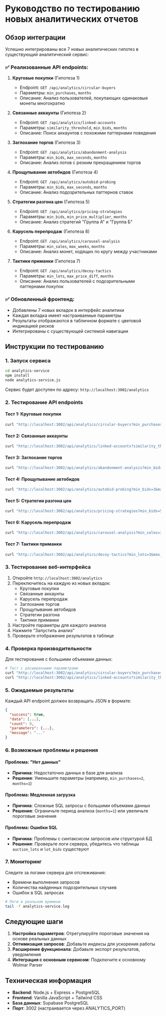 # Руководство по тестированию новых аналитических отчетов

## Обзор интеграции

Успешно интегрированы все 7 новых аналитических гипотез в существующий аналитический сервис:

### ✅ Реализованные API endpoints:

1. **Круговые покупки** (Гипотеза 1)
   - Endpoint: `GET /api/analytics/circular-buyers`
   - Параметры: `min_purchases`, `months`
   - Описание: Анализ пользователей, покупающих одинаковые монеты многократно

2. **Связанные аккаунты** (Гипотеза 2)
   - Endpoint: `GET /api/analytics/linked-accounts`
   - Параметры: `similarity_threshold`, `min_bids`, `months`
   - Описание: Поиск аккаунтов с похожими паттернами поведения

3. **Заглохание торгов** (Гипотеза 3)
   - Endpoint: `GET /api/analytics/abandonment-analysis`
   - Параметры: `min_bids`, `max_seconds`, `months`
   - Описание: Анализ лотов с резким прекращением торгов

4. **Прощупывание автобидов** (Гипотеза 4)
   - Endpoint: `GET /api/analytics/autobid-probing`
   - Параметры: `min_bids`, `max_seconds`, `months`
   - Описание: Анализ подозрительных паттернов ставок

5. **Стратегии разгона цен** (Гипотеза 5)
   - Endpoint: `GET /api/analytics/pricing-strategies`
   - Параметры: `min_bids`, `min_price_multiplier`, `months`
   - Описание: Анализ стратегий "Группа А" и "Группа Б"

6. **Карусель перепродаж** (Гипотеза 8)
   - Endpoint: `GET /api/analytics/carousel-analysis`
   - Параметры: `min_sales`, `max_weeks`, `months`
   - Описание: Анализ монет, ходящих по кругу между участниками

7. **Тактики приманки** (Гипотеза 7)
   - Endpoint: `GET /api/analytics/decoy-tactics`
   - Параметры: `min_lots`, `max_price_diff`, `months`
   - Описание: Анализ пользователей с подозрительными паттернами покупок

### ✅ Обновленный фронтенд:

- Добавлены 7 новых вкладок в интерфейс аналитики
- Каждая вкладка имеет настраиваемые параметры
- Результаты отображаются в табличном формате с цветовой индикацией рисков
- Интегрированы с существующей системой навигации

## Инструкции по тестированию

### 1. Запуск сервиса

```bash
cd analytics-service
npm install
node analytics-service.js
```

Сервис будет доступен по адресу: `http://localhost:3002/analytics`

### 2. Тестирование API endpoints

#### Тест 1: Круговые покупки
```bash
curl "http://localhost:3002/api/analytics/circular-buyers?min_purchases=3&months=6"
```

#### Тест 2: Связанные аккаунты
```bash
curl "http://localhost:3002/api/analytics/linked-accounts?similarity_threshold=0.80&min_bids=10&months=3"
```

#### Тест 3: Заглохание торгов
```bash
curl "http://localhost:3002/api/analytics/abandonment-analysis?min_bids=5&max_seconds=30&months=3"
```

#### Тест 4: Прощупывание автобидов
```bash
curl "http://localhost:3002/api/analytics/autobid-probing?min_bids=3&max_seconds=60&months=3"
```

#### Тест 5: Стратегии разгона цен
```bash
curl "http://localhost:3002/api/analytics/pricing-strategies?min_bids=5&min_price_multiplier=2.0&months=6"
```

#### Тест 6: Карусель перепродаж
```bash
curl "http://localhost:3002/api/analytics/carousel-analysis?min_sales=3&max_weeks=4&months=6"
```

#### Тест 7: Тактики приманки
```bash
curl "http://localhost:3002/api/analytics/decoy-tactics?min_lots=3&max_price_diff=0.5&months=6"
```

### 3. Тестирование веб-интерфейса

1. Откройте `http://localhost:3002/analytics`
2. Переключитесь на каждую из новых вкладок:
   - Круговые покупки
   - Связанные аккаунты
   - Карусель перепродаж
   - Заглохание торгов
   - Прощупывание автобидов
   - Стратегии разгона
   - Тактики приманки
3. Настройте параметры для каждого анализа
4. Нажмите "Запустить анализ"
5. Проверьте отображение результатов в таблице

### 4. Проверка производительности

Для тестирования с большими объемами данных:

```bash
# Тест с расширенными параметрами
curl "http://localhost:3002/api/analytics/circular-buyers?min_purchases=2&months=12"
curl "http://localhost:3002/api/analytics/linked-accounts?similarity_threshold=0.70&min_bids=5&months=6"
```

### 5. Ожидаемые результаты

Каждый API endpoint должен возвращать JSON в формате:

```json
{
  "success": true,
  "data": [...],
  "count": 0,
  "parameters": {...},
  "message": "..."
}
```

### 6. Возможные проблемы и решения

#### Проблема: "Нет данных"
- **Причина**: Недостаточно данных в базе для анализа
- **Решение**: Уменьшите параметры (например, `min_purchases=2`, `months=1`)

#### Проблема: Медленная загрузка
- **Причина**: Сложные SQL запросы с большими объемами данных
- **Решение**: Ограничьте период анализа (`months=1`) или увеличьте пороговые значения

#### Проблема: Ошибки SQL
- **Причина**: Проблемы с синтаксисом запросов или структурой БД
- **Решение**: Проверьте логи сервера, убедитесь что таблицы `auction_lots` и `lot_bids` существуют

### 7. Мониторинг

Следите за логами сервера для отслеживания:
- Времени выполнения запросов
- Количества найденных подозрительных случаев
- Ошибок в SQL запросах

```bash
# Логи в реальном времени
tail -f analytics-service.log
```

## Следующие шаги

1. **Настройка параметров**: Отрегулируйте пороговые значения на основе реальных данных
2. **Оптимизация запросов**: Добавьте индексы для ускорения работы
3. **Расширение функционала**: Добавьте экспорт результатов, уведомления
4. **Интеграция с основным сервисом**: Подключите к основному Wolmar Parser

## Техническая информация

- **Backend**: Node.js + Express + PostgreSQL
- **Frontend**: Vanilla JavaScript + Tailwind CSS
- **База данных**: Supabase PostgreSQL
- **Порт**: 3002 (настраивается через ANALYTICS_PORT)

